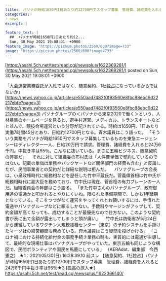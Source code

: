 ```yaml
---
title:  パソナが時給1650円1日あたり約12700円でスタッフ募集　管理費、諸経費を入れると24万6千円中抜き率は95％★4  
categories:
- news
excerpt: |
  
feature_text: |
  ##  パソナが時給1650円1日あたり約12...
  Sun, 30 May 2021 19:08:01  +0900
feature_image: "https://picsum.photos/2560/600?image=733"
image: "https://picsum.photos/2560/600?image=733"
---
```


[https://asahi.5ch.net/test/read.cgi/newsplus/1622369281/](https://asahi.5ch.net/test/read.cgi/newsplus/1622369281/)
posted on Sun, 30 May 2021 19:08:01  +0900

<!--more-->

「大会運営業務委託が入札ではなく、随意契約、1社独占になっているからではないか」 [https://news.yahoo.co.jp/articles/e550aad7482f0f93560e8fbc88ebc9d22217ebfe?page=3](https://news.yahoo.co.jp/articles/e550aad7482f0f93560e8fbc88ebc9d22217ebfe?page=3) パソナグループの＜パソナから東京2020で働く＞という、人材募集のホームページを見ると、選手村運営、メディカル、トランスポートなどと並んで、競技会場運営という分野が記されている。時給は1650円、1日あたり実働7時間45分とあり、日給約12700円となる。斉木議員はこう語った。 「そういう業務をパソナが時給1650円でスタッフ募集しているものを東急エージェンシーはディレクター一人、日給20万円で請求。管理費、諸経費を入れると24万6千円。中抜き率は95％。こんなに抜いている。まさに五輪ビジネス、随意契約の弊害だ」 　それに対して組織委の布村氏は「人件費単価で契約しているのではない。記載の単価は業務やバックヤードなど関係部門の経費も含む」と反論したが、民間事業者との契約だと詳細な説明は拒んだ。 　パソナグループの会長は、小泉政権時代に総務相などを歴任した竹中平蔵氏だ。菅義偉首相は竹中氏が総務相時代に副大臣を務めており、竹中氏は現在、菅首相の有力ブレーンの一人だ。組織委員会の幹部はこう語る。 「また竹中さんのパソナグループ、政府御用達の電通かと叩かれるとやりにくいね。限られた準備期間で、しかも1年延期となっている。そこをつつがなく運営をやってくれとお願いするには、手慣れた電通やパソナグループなどに頼るしかない。手数料やマージンがアップして、契約金額が高くなっても、成功することが最優先なので仕方ない。このような契約書が表に出て金額が露出してしまうと頭が痛い」 　竹中氏は防衛省が5月24日から運営しているワクチン大規模接種センター（東京）の予約システムを手掛けたマーソ社の経営顧問も務めている。斉木議員はこう疑問を投げかける。 「コロナ禍における持続化給付金の事務手続き業務の時も、実質的には電通が主導して、最終的な現場仕事はパソナグループがやっていた。東京五輪も同じような構図で、民間ボランティアや国民を馬鹿にしている」 （AERAdot．編集部　今西憲之） ★1：2021/05/30(日) 16:28:39.10 前スレ 【随意契約、1社独占】パソナが時給1650円1日あたり約12700円でスタッフ募集　管理費、諸経費を入れると24万6千円中抜き率は95％★3 [孤高の旅人★] https://asahi.5ch.net/test/read.cgi/newsplus/1622366140/
